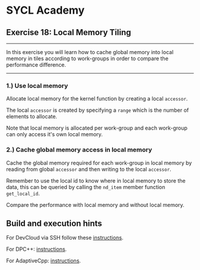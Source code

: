 # SYCL Academy

## Exercise 18: Local Memory Tiling
---

In this exercise you will learn how to cache global memory into local memory in
tiles according to work-groups in order to compare the performance difference. 

---

### 1.) Use local memory

Allocate local memory for the kernel function by creating a local `accessor`.

The local `accessor` is created by specifying a `range` which is the number of
elements to allocate.

Note that local memory is allocated per work-group and each work-group can only
access it's own local memory.

### 2.) Cache global memory access in local memory

Cache the global memory required for each work-group in local memory by reading
from global `accessor` and then writing to the local `accessor`.

Remember to use the local id to know where in local memory to store the data,
this can be queried by calling the `nd_item` member function `get_local_id`.

Compare the performance with local memory and without local memory.

## Build and execution hints

For DevCloud via SSH follow these [instructions](../devcloud.md).

For DPC++: [instructions](../dpcpp.md).

For AdaptiveCpp: [instructions](../adaptivecpp.md).
